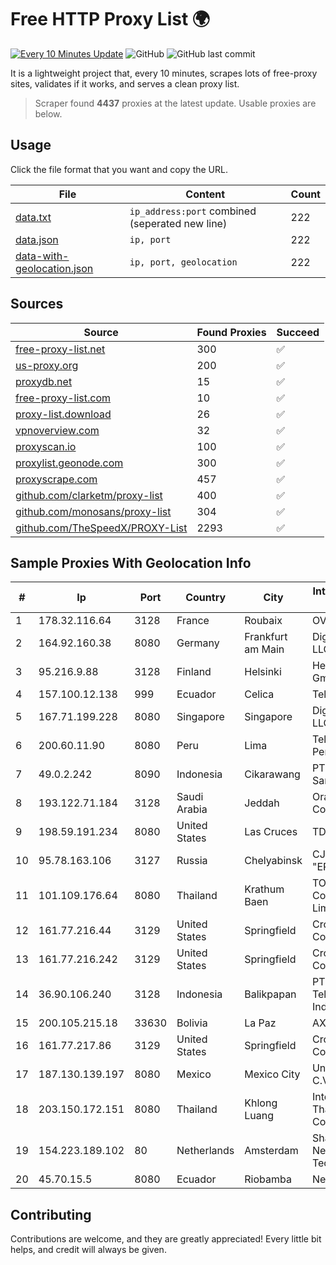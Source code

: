 
# Free HTTP Proxy List 🌍

[![Every 10 Minutes Update](https://github.com/mertguvencli/http-proxy-list/actions/workflows/main.yml/badge.svg?branch=main)](https://github.com/mertguvencli/http-proxy-list/actions/workflows/main.yml)
![GitHub](https://img.shields.io/github/license/mertguvencli/http-proxy-list)
![GitHub last commit](https://img.shields.io/github/last-commit/mertguvencli/http-proxy-list)

It is a lightweight project that, every 10 minutes, scrapes lots of free-proxy sites, validates if it works, and serves a clean proxy list.


> Scraper found **4437** proxies at the latest update. Usable proxies are below.

## Usage

Click the file format that you want and copy the URL.


|File|Content|Count|
|----|-------|-----|
|[data.txt](https://raw.githubusercontent.com/mertguvencli/http-proxy-list/main/proxy-list/data.txt)|`ip_address:port` combined (seperated new line)|222|
|[data.json](https://raw.githubusercontent.com/mertguvencli/http-proxy-list/main/proxy-list/data.json)|`ip, port`|222|
|[data-with-geolocation.json](https://raw.githubusercontent.com/mertguvencli/http-proxy-list/main/proxy-list/data-with-geolocation.json)|`ip, port, geolocation`|222|

## Sources

|Source|Found Proxies|Succeed|
|------|-------------|-------|
|[free-proxy-list.net](https://free-proxy-list.net)|300|✅|
|[us-proxy.org](https://www.us-proxy.org)|200|✅|
|[proxydb.net](http://proxydb.net)|15|✅|
|[free-proxy-list.com](https://free-proxy-list.com/?page=&port=&type%5B%5D=http&type%5B%5D=https&up_time=0&search=Search)|10|✅|
|[proxy-list.download](https://www.proxy-list.download/HTTP)|26|✅|
|[vpnoverview.com](https://vpnoverview.com/privacy/anonymous-browsing/free-proxy-servers)|32|✅|
|[proxyscan.io](https://www.proxyscan.io)|100|✅|
|[proxylist.geonode.com](https://proxylist.geonode.com/api/proxy-list?limit=300&page=1&sort_by=lastChecked&sort_type=desc&protocols=http,https)|300|✅|
|[proxyscrape.com](https://api.proxyscrape.com/v2/?request=displayproxies&protocol=http&timeout=10000&country=all&ssl=all&anonymity=all)|457|✅|
|[github.com/clarketm/proxy-list](https://raw.githubusercontent.com/clarketm/proxy-list/master/proxy-list-raw.txt)|400|✅|
|[github.com/monosans/proxy-list](https://raw.githubusercontent.com/monosans/proxy-list/main/proxies/http.txt)|304|✅|
|[github.com/TheSpeedX/PROXY-List](https://raw.githubusercontent.com/TheSpeedX/PROXY-List/master/http.txt)|2293|✅|


## Sample Proxies With Geolocation Info

|#|Ip|Port|Country|City|Internet Service Provider|
|-|--|----|-------|----|-------------------------|
|1|178.32.116.64|3128|France|Roubaix|OVH SAS|
|2|164.92.160.38|8080|Germany|Frankfurt am Main|DigitalOcean, LLC|
|3|95.216.9.88|3128|Finland|Helsinki|Hetzner Online GmbH|
|4|157.100.12.138|999|Ecuador|Celica|Telconet S.A|
|5|167.71.199.228|8080|Singapore|Singapore|DigitalOcean, LLC|
|6|200.60.11.90|8080|Peru|Lima|Telefonica del Peru S.A.A.|
|7|49.0.2.242|8090|Indonesia|Cikarawang|PT Usaha Adi Sanggoro|
|8|193.122.71.184|3128|Saudi Arabia|Jeddah|Oracle Corporation|
|9|198.59.191.234|8080|United States|Las Cruces|TDS TELECOM|
|10|95.78.163.106|3127|Russia|Chelyabinsk|CJSC "Company "ER-Telecom"|
|11|101.109.176.64|8080|Thailand|Krathum Baen|TOT Public Company Limited|
|12|161.77.216.44|3129|United States|Springfield|Crocker Communications|
|13|161.77.216.242|3129|United States|Springfield|Crocker Communications|
|14|36.90.106.240|3128|Indonesia|Balikpapan|PT. Telekomunikasi Indonesia|
|15|200.105.215.18|33630|Bolivia|La Paz|AXS Bolivia S. A.|
|16|161.77.217.86|3129|United States|Springfield|Crocker Communications|
|17|187.130.139.197|8080|Mexico|Mexico City|Uninet S.A. de C.V.|
|18|203.150.172.151|8080|Thailand|Khlong Luang|Internet Thailand Company Ltd.|
|19|154.223.189.102|80|Netherlands|Amsterdam|Shanghai Ruisu Network Technology|
|20|45.70.15.5|8080|Ecuador|Riobamba|Nedetel S.A.|



## Contributing

Contributions are welcome, and they are greatly appreciated! Every
little bit helps, and credit will always be given.

